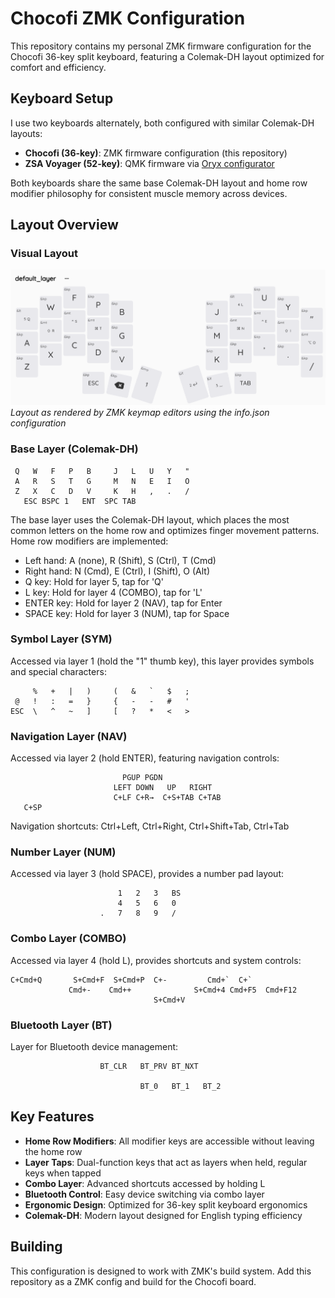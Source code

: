 # Chocofi ZMK Configuration

This repository contains my personal ZMK firmware configuration for the Chocofi 36-key split keyboard, featuring a Colemak-DH layout optimized for comfort and efficiency.

## Keyboard Setup

I use two keyboards alternately, both configured with similar Colemak-DH layouts:
- **Chocofi (36-key)**: ZMK firmware configuration (this repository)
- **ZSA Voyager (52-key)**: QMK firmware via [Oryx configurator](https://configure.zsa.io/voyager/layouts/XeqG6/latest/0)

Both keyboards share the same base Colemak-DH layout and home row modifier philosophy for consistent muscle memory across devices.

## Layout Overview

### Visual Layout
![Chocofi Layout](current.png)
*Layout as rendered by ZMK keymap editors using the info.json configuration*

### Base Layer (Colemak-DH)
```
 Q   W   F   P   B     J   L   U   Y   "
 A   R   S   T   G     M   N   E   I   O
 Z   X   C   D   V     K   H   ,   .   /
   ESC BSPC 1   ENT  SPC TAB
```

The base layer uses the Colemak-DH layout, which places the most common letters on the home row and optimizes finger movement patterns. Home row modifiers are implemented:
- Left hand: A (none), R (Shift), S (Ctrl), T (Cmd)
- Right hand: N (Cmd), E (Ctrl), I (Shift), O (Alt)
- Q key: Hold for layer 5, tap for 'Q'
- L key: Hold for layer 4 (COMBO), tap for 'L'  
- ENTER key: Hold for layer 2 (NAV), tap for Enter
- SPACE key: Hold for layer 3 (NUM), tap for Space

### Symbol Layer (SYM)
Accessed via layer 1 (hold the "1" thumb key), this layer provides symbols and special characters:
```
     %   +   |   )     (   &   `   $   ;
 @   !   :   =   }     {   -   -   #   '
ESC  \   ^   ~   ]     [   ?   *   <   >
```

### Navigation Layer (NAV)
Accessed via layer 2 (hold ENTER), featuring navigation controls:
```
                         PGUP PGDN              
                       LEFT DOWN   UP   RIGHT
                       C+LF C+R→  C+S+TAB C+TAB
   C+SP                              
```

Navigation shortcuts: Ctrl+Left, Ctrl+Right, Ctrl+Shift+Tab, Ctrl+Tab

### Number Layer (NUM)
Accessed via layer 3 (hold SPACE), provides a number pad layout:
```
                        1   2   3   BS  
                        4   5   6   0   
                    .   7   8   9   /
```

### Combo Layer (COMBO)
Accessed via layer 4 (hold L), provides shortcuts and system controls:
```
C+Cmd+Q       S+Cmd+F  S+Cmd+P  C+-         Cmd+`  C+`     
             Cmd+-    Cmd++              S+Cmd+4 Cmd+F5  Cmd+F12
                                S+Cmd+V                    
```

### Bluetooth Layer (BT)
Layer for Bluetooth device management:
```
                    BT_CLR   BT_PRV BT_NXT      
                                         
                             BT_0   BT_1   BT_2
```

## Key Features

- **Home Row Modifiers**: All modifier keys are accessible without leaving the home row
- **Layer Taps**: Dual-function keys that act as layers when held, regular keys when tapped
- **Combo Layer**: Advanced shortcuts accessed by holding L
- **Bluetooth Control**: Easy device switching via combo layer
- **Ergonomic Design**: Optimized for 36-key split keyboard ergonomics
- **Colemak-DH**: Modern layout designed for English typing efficiency

## Building

This configuration is designed to work with ZMK's build system. Add this repository as a ZMK config and build for the Chocofi board.